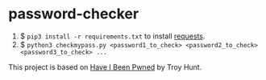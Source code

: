 # password-checker   
1. $ `pip3 install -r requirements.txt` to install [requests](https://pypi.org/project/requests/).
2. $ `python3 checkmypass.py <password1_to_check> <password2_to_check> <password3_to_check> ...`  
  
  This project is based on [Have I Been Pwned](https://haveibeenpwned.com/) by Troy Hunt.